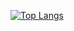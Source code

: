 [![Top Langs](https://github-readme-stats.vercel.app/api/top-langs/?username=bbseok97@naver.com)](https://github.com/anuraghazra/github-readme-stats)
